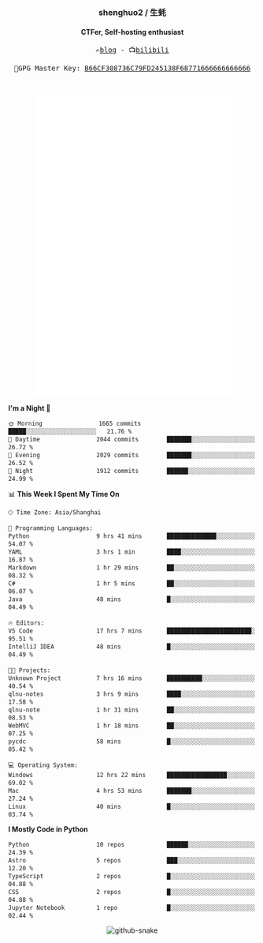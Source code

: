 <h3 align="center"> shenghuo2 / 生蚝 </h3>
<h4 align="center" >CTFer, Self-hosting enthusiast</h3>


<p align="center">
  <samp>
    ✍️<a href="https://blog.shenghuo2.top/">blog</a> -
    📺<a href="https://space.bilibili.com/85894935">bilibili</a>
  </samp>
</p>
<p align="center">
  <samp>
     🔐GPG Master Key: <a align="center" href="https://github.com/shenghuo2.gpg">B66CF308736C79FD245138F68771666666666666</a>
  </samp>
</p>
<br>
<p align="center">
  <a href="https://github.com/shenghuo2">
    <img width="400" align="top" src="https://github.com/shenghuo2/shenghuo2/blob/main/metrics.left.svg" />
  </a>
  <a href="https://github.com/shenghuo2">
    <img width="400" align="top" src="https://github.com/shenghuo2/shenghuo2/blob/main/metrics.right.svg" />
  </a>
</p>


<!--START_SECTION:waka-->
**I'm a Night 🦉** 

```text
🌞 Morning                1665 commits        █████░░░░░░░░░░░░░░░░░░░░   21.76 % 
🌆 Daytime                2044 commits        ███████░░░░░░░░░░░░░░░░░░   26.72 % 
🌃 Evening                2029 commits        ███████░░░░░░░░░░░░░░░░░░   26.52 % 
🌙 Night                  1912 commits        ██████░░░░░░░░░░░░░░░░░░░   24.99 % 
```


📊 **This Week I Spent My Time On** 

```text
🕑︎ Time Zone: Asia/Shanghai

💬 Programming Languages: 
Python                   9 hrs 41 mins       ██████████████░░░░░░░░░░░   54.07 % 
YAML                     3 hrs 1 min         ████░░░░░░░░░░░░░░░░░░░░░   16.87 % 
Markdown                 1 hr 29 mins        ██░░░░░░░░░░░░░░░░░░░░░░░   08.32 % 
C#                       1 hr 5 mins         ██░░░░░░░░░░░░░░░░░░░░░░░   06.07 % 
Java                     48 mins             █░░░░░░░░░░░░░░░░░░░░░░░░   04.49 % 

🔥 Editors: 
VS Code                  17 hrs 7 mins       ████████████████████████░   95.51 % 
IntelliJ IDEA            48 mins             █░░░░░░░░░░░░░░░░░░░░░░░░   04.49 % 

🐱‍💻 Projects: 
Unknown Project          7 hrs 16 mins       ██████████░░░░░░░░░░░░░░░   40.54 % 
qlnu-notes               3 hrs 9 mins        ████░░░░░░░░░░░░░░░░░░░░░   17.58 % 
qlnu-note                1 hr 31 mins        ██░░░░░░░░░░░░░░░░░░░░░░░   08.53 % 
WebMVC                   1 hr 18 mins        ██░░░░░░░░░░░░░░░░░░░░░░░   07.25 % 
pycdc                    58 mins             █░░░░░░░░░░░░░░░░░░░░░░░░   05.42 % 

💻 Operating System: 
Windows                  12 hrs 22 mins      █████████████████░░░░░░░░   69.02 % 
Mac                      4 hrs 53 mins       ███████░░░░░░░░░░░░░░░░░░   27.24 % 
Linux                    40 mins             █░░░░░░░░░░░░░░░░░░░░░░░░   03.74 % 
```

**I Mostly Code in Python** 

```text
Python                   10 repos            ██████░░░░░░░░░░░░░░░░░░░   24.39 % 
Astro                    5 repos             ███░░░░░░░░░░░░░░░░░░░░░░   12.20 % 
TypeScript               2 repos             █░░░░░░░░░░░░░░░░░░░░░░░░   04.88 % 
CSS                      2 repos             █░░░░░░░░░░░░░░░░░░░░░░░░   04.88 % 
Jupyter Notebook         1 repo              █░░░░░░░░░░░░░░░░░░░░░░░░   02.44 % 
```




<!--END_SECTION:waka-->


<div align="center">
  <picture>
    <source media="(prefers-color-scheme: dark)" srcset="https://gist.githubusercontent.com/shenghuo2/bfce20b14ab0484cef03bae6e60e0b3a/raw/github-snake-dark.svg" />
    <source media="(prefers-color-scheme: light)" srcset="https://gist.githubusercontent.com/shenghuo2/bfce20b14ab0484cef03bae6e60e0b3a/raw/github-snake.svg" />
    <img alt="github-snake" src="https://gist.githubusercontent.com/shenghuo2/bfce20b14ab0484cef03bae6e60e0b3a/raw/github-snake.svg" />
  </picture>
</div>

<!--
**shenghuo2/shenghuo2** is a ✨ _special_ ✨ repository because its `README.md` (this file) appears on your GitHub profile.

Here are some ideas to get you started:

- 🔭 I’m currently working on ...
- 🌱 I’m currently learning ...
- 👯 I’m looking to collaborate on ...
- 🤔 I’m looking for help with ...
- 💬 Ask me about ...
- 📫 How to reach me: ...
- 😄 Pronouns: ...
- ⚡ Fun fact: ...
-->
